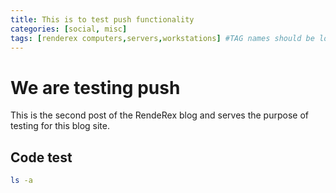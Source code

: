 ```yaml
---
title: This is to test push functionality
categories: [social, misc]
tags: [renderex computers,servers,workstations] #TAG names should be lowercase
---
```


# We are testing push

This is the second post of the RendeRex blog and serves the purpose of testing for this blog site.

## Code test

```bash
ls -a
```
